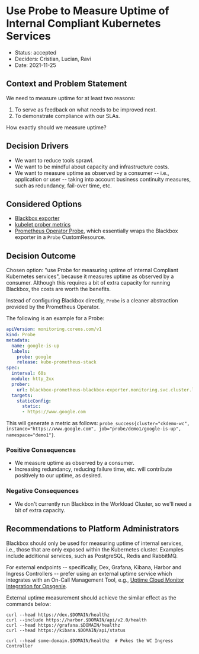 # Use Probe to Measure Uptime of Internal Compliant Kubernetes Services

* Status: accepted
* Deciders: Cristian, Lucian, Ravi
* Date: 2021-11-25

## Context and Problem Statement

We need to measure uptime for at least two reasons:

1. To serve as feedback on what needs to be improved next.
2. To demonstrate compliance with our SLAs.

How exactly should we measure uptime?

## Decision Drivers

* We want to reduce tools sprawl.
* We want to be mindful about capacity and infrastructure costs.
* We want to measure uptime as observed by a consumer -- i.e., application or user -- taking into account business continuity measures, such as redundancy, fail-over time, etc.

## Considered Options

* [Blackbox exporter](https://github.com/prometheus/blackbox_exporter)
* [kubelet prober metrics](https://stackoverflow.com/questions/62736899/how-to-set-up-an-alert-when-liveness-readiness-probe-fails-in-kubernetes)
* [Prometheus Operator Probe](https://github.com/prometheus-operator/prometheus-operator/blob/main/Documentation/api.md#probespec), which essentially wraps the Blackbox exporter in a `Probe` CustomResource.

## Decision Outcome

Chosen option: "use Probe for measuring uptime of internal Compliant Kubernetes services", because it measures uptime as observed by a consumer. Although this requires a bit of extra capacity for running Blackbox, the costs are worth the benefits.

Instead of configuring Blackbox directly, `Probe` is a cleaner abstraction provided by the Prometheus Operator.

The following is an example for a Probe:

```yaml
apiVersion: monitoring.coreos.com/v1
kind: Probe
metadata:
  name: google-is-up
  labels:
    probe: google
    release: kube-prometheus-stack
spec:
  interval: 60s
  module: http_2xx
  prober:
    url: blackbox-prometheus-blackbox-exporter.monitoring.svc.cluster.local:9115
  targets:
    staticConfig:
      static:
      - https://www.google.com
```

This will generate a metric as follows: `probe_success{cluster="ckdemo-wc", instance="https://www.google.com", job="probe/demo1/google-is-up", namespace="demo1"}`.

### Positive Consequences

* We measure uptime as observed by a consumer.
* Increasing redundancy, reducing failure time, etc. will contribute positively to our uptime, as desired.

### Negative Consequences

* We don't currently run Blackbox in the Workload Cluster, so we'll need a bit of extra capacity.

## Recommendations to Platform Administrators

Blackbox should only be used for measuring uptime of internal services, i.e., those that are only exposed within the Kubernetes cluster. Examples include additional services, such as PostgreSQL, Redis and RabbitMQ.

For external endpoints -- specifically, Dex, Grafana, Kibana, Harbor and Ingress Controllers -- prefer using an external uptime service which integrates with an On-Call Management Tool, e.g., [Uptime Cloud Monitor Integration for Opsgenie](https://docs.opsgenie.com/v1.0/docs/copperegg-integration).

External uptime measurement should achieve the similar effect as the commands below:

```console
curl --head https://dex.$DOMAIN/healthz
curl --include https://harbor.$DOMAIN/api/v2.0/health
curl --head https://grafana.$DOMAIN/healthz
curl --head https://kibana.$DOMAIN/api/status

curl --head some-domain.$DOMAIN/healthz  # Pokes the WC Ingress Controller
```
